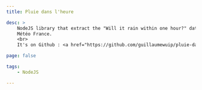 ```yaml
---
title: Pluie dans l'heure

desc: >
    NodeJS library that extract the "Will it rain within one hour?" data from
    Météo France.
    <br>
    It's on Github : <a href="https://github.com/guillaumewuip/pluie-dans-l-heure">pluie-dans-l-heure</a>.

page: false

tags:
    - NodeJS

---
```

